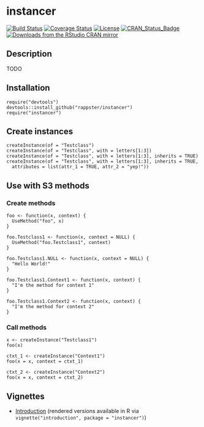 instancer
======

[![Build Status](https://travis-ci.org/rappster/instancer.png)](https://travis-ci.org/rappster/instancer)
[![Coverage Status](https://img.shields.io/codecov/c/github/rappster/instancer/master.svg)](https://codecov.io/github/rappster/instancer?branch=master)
[![License](https://img.shields.io/badge/license-mit-brightgreen.svg?style=flat)](https://opensource.org/licenses/MIT)
[![CRAN_Status_Badge](http://www.r-pkg.org/badges/version/instancer)](http://cran.r-project.org/package=instancer)
[![Downloads from the RStudio CRAN mirror](http://cranlogs.r-pkg.org/badges/instancer)](http://cran.rstudio.com/package=instancer)

## Description

TODO

## Installation

```
require("devtools")
devtools::install_github("rappster/instancer")
require("instancer")
```
## Create instances 

```
createInstance(of = "Testclass")
createInstance(of = "Testclass", with = letters[1:3])
createInstance(of = "Testclass", with = letters[1:3], inherits = TRUE)
createInstance(of = "Testclass", with = letters[1:3], inherits = TRUE,
  attributes = list(attr_1 = TRUE, attr_2 = "yep!"))
```

## Use with S3 methods 

### Create methods

```
foo <- function(x, context) {
  UseMethod("foo", x)
}

foo.Testclass1 <- function(x, context = NULL) {
  UseMethod("foo.Testclass1", context)
}

foo.Testclass1.NULL <- function(x, context = NULL) {
  "Hello World!"
}

foo.Testclass1.Context1 <- function(x, context) {
  "I'm the method for context 1"
}

foo.Testclass1.Context2 <- function(x, context) {
  "I'm the method for context 2"
}
```

### Call methods

```
x <- createInstance("Testclass1")
foo(x)

ctxt_1 <- createInstance("Context1")
foo(x = x, context = ctxt_1)

ctxt_2 <- createInstance("Context2")
foo(x = x, context = ctxt_2)
```

## Vignettes

- [Introduction](https://github.com/rappster/instancer/tree/master/vignettes/introduction.Rmd) (rendered versions available in R via `vignette("introduction", package = "instancer")`)
